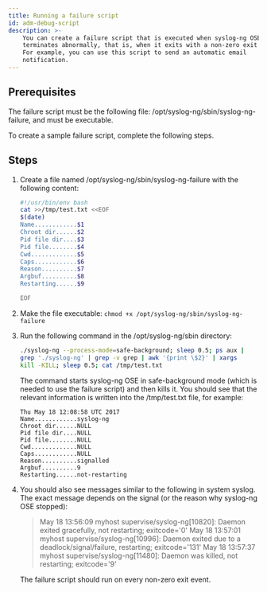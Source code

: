 ```yaml
---
title: Running a failure script
id: adm-debug-script
description: >-
    You can create a failure script that is executed when syslog-ng OSE
    terminates abnormally, that is, when it exits with a non-zero exit code.
    For example, you can use this script to send an automatic email
    notification.
---
```


## Prerequisites

The failure script must be the following file:
/opt/syslog-ng/sbin/syslog-ng-failure, and must be executable.

To create a sample failure script, complete the following steps.

## Steps

1. Create a file named /opt/syslog-ng/sbin/syslog-ng-failure with the
    following content:

    ```bash
    #!/usr/bin/env bash
    cat >>/tmp/test.txt <<EOF
    $(date)
    Name............$1
    Chroot dir......$2
    Pid file dir....$3
    Pid file........$4
    Cwd.............$5
    Caps............$6
    Reason..........$7
    Argbuf..........$8
    Restarting......$9

    EOF
    ```

2. Make the file executable: `chmod +x /opt/syslog-ng/sbin/syslog-ng-failure`

3. Run the following command in the /opt/syslog-ng/sbin directory:

    ```bash
    ./syslog-ng --process-mode=safe-background; sleep 0.5; ps aux |
    grep './syslog-ng' | grep -v grep | awk '{print \$2}' | xargs
    kill -KILL; sleep 0.5; cat /tmp/test.txt
    ```

    The command starts syslog-ng OSE in safe-background mode (which is
    needed to use the failure script) and then kills it. You should see
    that the relevant information is written into the /tmp/test.txt
    file, for example:

    ```text
    Thu May 18 12:08:58 UTC 2017
    Name............syslog-ng
    Chroot dir......NULL
    Pid file dir....NULL
    Pid file........NULL
    Cwd.............NULL
    Caps............NULL
    Reason..........signalled
    Argbuf..........9
    Restarting......not-restarting
    ```

4. You should also see messages similar to the following in system
    syslog. The exact message depends on the signal (or the reason why
    syslog-ng OSE stopped):

    >May 18 13:56:09 myhost supervise/syslog-ng[10820]: Daemon exited gracefully, not restarting; exitcode='0'
    >May 18 13:57:01 myhost supervise/syslog-ng[10996]: Daemon exited due to a deadlock/signal/failure, restarting; exitcode='131'
    >May 18 13:57:37 myhost supervise/syslog-ng[11480]: Daemon was killed, not restarting; exitcode='9'

    The failure script should run on every non-zero exit event.
